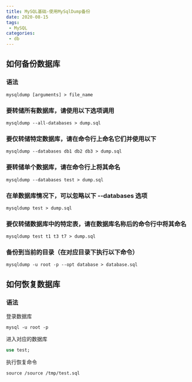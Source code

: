 ```yaml
---
title: MySQL基础-使用MySqlDump备份
date: 2020-08-15
tags:
 - MySQL
categories:
 - db
---
```


## 如何备份数据库

### 语法

```shell
mysqldump [arguments] > file_name
```

### 要转储所有数据库，请使用以下选项调用

```shell
mysqldump --all-databases > dump.sql
```

### 要仅转储特定数据库，请在命令行上命名它们并使用以下

```shell
mysqldump --databases db1 db2 db3 > dump.sql
```

### 要转储单个数据库，请在命令行上将其命名

```shell
mysqldump --databases test > dump.sql
```

### 在单数据库情况下，可以忽略以下 --databases 选项

```shell
mysqldump test > dump.sql
```

### 要仅转储数据库中的特定表，请在数据库名称后的命令行中将其命名

```shell
mysqldump test t1 t3 t7 > dump.sql
```

### 备份到当前的目录（在对应目录下执行以下命令）

```shell
mysqldump -u root -p --opt database > database.sql
```

## 如何恢复数据库

### 语法

登录数据库

```shell
mysql -u root -p
```

进入对应的数据库

```sql
use test;
```

执行恢复命令

```shell
source /source /tmp/test.sql
```

